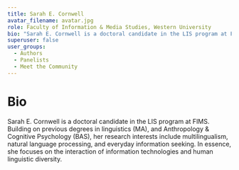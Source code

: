 ```yaml
---
title: Sarah E. Cornwell
avatar_filename: avatar.jpg
role: Faculty of Information & Media Studies, Western University
bio: "Sarah E. Cornwell is a doctoral candidate in the LIS program at FIMS. Building on previous degrees in linguistics (MA), and Anthropology & Cognitive Psychology (BAS), her research interests include multilingualism, natural language processing, and everyday information seeking. In essence, she focuses on the interaction of information technologies and human linguistic diversity."
superuser: false
user_groups:
  - Authors
  - Panelists
  - Meet the Community
---
```


# Bio
Sarah E. Cornwell is a doctoral candidate in the LIS program at FIMS. Building on previous degrees in linguistics (MA), and Anthropology & Cognitive Psychology (BAS), her research interests include multilingualism, natural language processing, and everyday information seeking. In essence, she focuses on the interaction of information technologies and human linguistic diversity.
